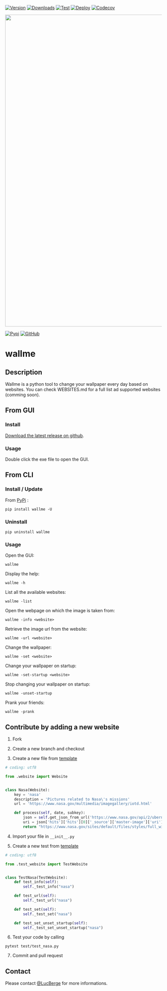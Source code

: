 
[![Version](https://img.shields.io/pypi/v/wallme?label=Version)](https://github.com/LucBerge/wallme/releases)
[![Downloads](https://img.shields.io/github/downloads/lucberge/wallme/total?label=Downloads)](https://github.com/LucBerge/wallme/releases)
[![Test](https://img.shields.io/github/workflow/status/LucBerge/wallme/Test/dev?label=Test)](https://github.com/LucBerge/wallme/actions/workflows/test.yml)
[![Deploy](https://img.shields.io/github/workflow/status/LucBerge/wallme/CD?branch=master&label=Deploy)](https://github.com/LucBerge/wallme/actions/workflows/cd.yml)
[![Codecov](https://codecov.io/gh/LucBerge/wallme/branch/dev/graph/badge.svg?token=AH8jbVSPj3)](https://codecov.io/gh/LucBerge/wallme)

<p align="center">
  <img width="1000" src="images/example.gif">
</p>

[![Pypi](https://img.shields.io/badge/Install_with-Pypi-blue?logo=pypi&logoColor=white)](https://pypi.org/project/wallme/)
[![GitHub](https://img.shields.io/badge/Install_from-GitHub-lightgrey?logo=github)](https://github.com/LucBerge/wallme/releases)

# wallme

## Description

Wallme is a python tool to change your wallpaper every day based on websites. You can check WEBSITES.md for a full list ad supported websites (comming soon).

## From GUI
### Install
[Download the latest release on github](https://github.com/LucBerge/wallme/releases).

### Usage
Double click the exe file to open the GUI.

## From CLI
### Install / Update

From [PyPi](https://pypi.org/project/wallme/) :
```
pip install wallme -U
```

### Uninstall
```
pip uninstall wallme
```

### Usage

Open the GUI:
```
wallme
```
Display the help:
```
wallme -h
```
List all the available websites:
```
wallme -list
```
Open the webpage on which the image is taken from:
```
wallme -info <website>
```
Retrieve the image url from the website:
```
wallme -url <website>
```
Change the wallpaper:
```
wallme -set <website>
```
Change your wallpaper on startup:
```
wallme -set-startup <website>
```
Stop changing your wallpaper on startup:
```
wallme -unset-startup
```
Prank your friends:
```
wallme -prank
```

## Contribute by adding a new website

1. Fork

2. Create a new branch and checkout

3. Create a new file from [template](https://github.com/LucBerge/wallme/blob/master/wallme/websites/nasa.py)
```python
# coding: utf8

from .website import Website


class Nasa(Website):
    key = 'nasa'
    description = 'Pictures related to Nasa\'s missions'
    url = 'https://www.nasa.gov/multimedia/imagegallery/iotd.html'

    def process(self, date, subkey):
        json = self.get_json_from_url('https://www.nasa.gov/api/2/ubernode/_search?size=1&from=0&sort=promo-date-time%3Adesc&q=((ubernode-type%3Aimage)%20AND%20(routes%3A1446))&_source_include=promo-date-time%2Cmaster-image%2Cnid%2Ctitle%2Ctopics%2Cmissions%2Ccollections%2Cother-tags%2Cubernode-type%2Cprimary-tag%2Csecondary-tag%2Ccardfeed-title%2Ctype%2Ccollection-asset-link%2Clink-or-attachment%2Cpr-leader-sentence%2Cimage-feature-caption%2Cattachments%2Curi')
        uri = json['hits']['hits'][0]['_source']['master-image']['uri']
        return "https://www.nasa.gov/sites/default/files/styles/full_width_feature/public/" + uri.replace("public://", "")
```

4. Import your file in `__init__.py`

5. Create a new test from [template](https://github.com/LucBerge/wallme/blob/master/test/test_nasa.py)
```python
# coding: utf8

from .test_website import TestWebsite


class TestNasa(TestWebsite):
    def test_info(self):
        self._test_info("nasa")

    def test_url(self):
        self._test_url("nasa")

    def test_set(self):
        self._test_set("nasa")

    def test_set_unset_startup(self):
        self._test_set_unset_startup("nasa")
```

6. Test your code by calling 
```
pytest test/test_nasa.py
```

7. Commit and pull request

## Contact

Please contact [@LucBerge](https://github.com/LucBerge) for more informations.
